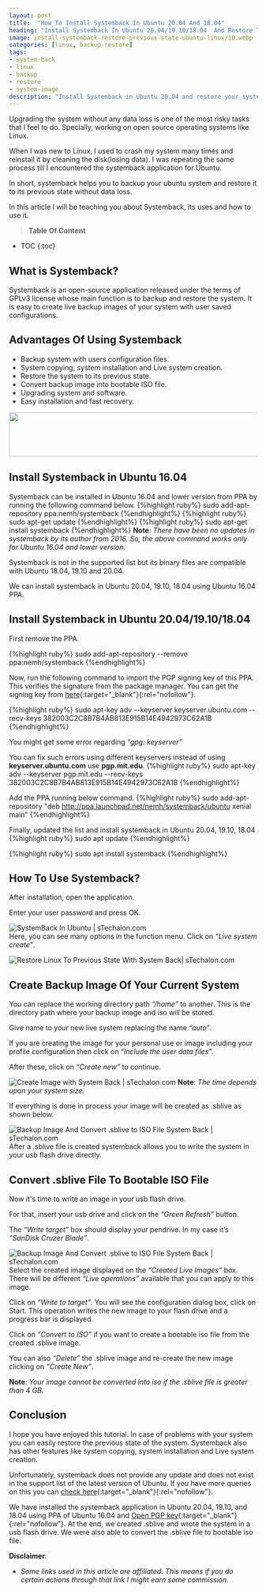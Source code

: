 ```yaml
---
layout: post
title:  "How To Install Systemback In Ubuntu 20.04 And 18.04"
heading: "Install Systemback In Ubuntu 20.04/19.10/18.04  And Restore To Previous State"
image: install-systemback-restore-previous-state-ubuntu-linux/10.webp
categories: [linux, backup-restore]
tags: 
- system-back
- linux
- backup
- restore
- system-image
description: "Install Systemback in Ubuntu 20.04 and restore your system to the previous state creating a .sblive image backup of user configuration without any data loss."
---
```

Upgrading the system without any data loss is one of the most risky tasks that I feel to do. Specially, working on open source operating systems like Linux. 

When I was new to Linux, I used to crash my system many times and reinstall it by cleaning the disk(losing data). I was repeating the same process till I encountered the systemback application for Ubuntu.

In short, systemback helps you to backup your ubuntu system and restore it to its previous state without data loss.

In this article I will be teaching you about Systemback, its uses and how to use it. 

> **Table Of Content**

* TOC
{:toc}

## What is Systemback?
Systemback is an open-source application released under the terms of GPLv3 license whose main function is to backup and restore the system. It is easy to create live backup images of your system with user saved configurations.

## Advantages Of Using Systemback
- Backup system with users configuration files.
- System copying, system installation and Live system creation.
- Restore the system to its previous state.
- Convert backup image into bootable ISO file.
- Upgrading system and software.
- Easy installation and fast recovery.

<a href="https://www.hostg.xyz/aff_c?offer_id=6&aff_id=57845&file_id=1058" target="_blank"><img src="https://media.go2speed.org/brand/files/hostinger/6/20190913194650-en-728x90.png" width="728" height="90" border="0" /></a><img src="https://www.hostg.xyz/aff_i?offer_id=6&file_id=1058&aff_id=57845" width="0" height="0" style="position:absolute;visibility:hidden;" border="0" />

## Install Systemback in Ubuntu 16.04
Systemback can be installed in Ubuntu 16.04 and lower version from PPA by running the following command below.
{%highlight ruby%}
sudo add-apt-repository ppa:nemh/systemback
{%endhighlight%}
{%highlight ruby%}
sudo apt-get update
{%endhighlight%}
{%highlight ruby%}
sudo apt-get install systemback
{%endhighlight%}
**Note**: *There have been no updates in systemback by its author from 2016. So, the above command works only for Ubuntu 16.04 and lower version.* 

Systemback is not in the supported list but its binary files are compatible with Ubuntu 18.04, 19.10 and 20.04. 

We can install systemback in Ubuntu 20.04, 19.10, 18.04 using Ubuntu 16.04 PPA.   

## Install Systemback in Ubuntu 20.04/19.10/18.04
First remove the PPA.

{%highlight ruby%}
sudo add-apt-repository --remove ppa:nemh/systemback
{%endhighlight%}

Now, run the following command to import the PGP signing key of this PPA. This verifies the signature from the package manager. You can get the signing key from [here](https://launchpad.net/~nemh/+archive/ubuntu/systemback){:target="_blank"}{:rel="nofollow"}.

{%highlight ruby%}
sudo apt-key adv --keyserver keyserver.ubuntu.com --recv-keys 382003C2C8B7B4AB813E915B14E4942973C62A1B
{%endhighlight%}

You might get some error regarding *“gpg: keyserver”*

You can fix such errors using different keyservers instead of using **keyserver.ubuntu.com** use **pgp.mit.edu**.
{%highlight ruby%}
sudo apt-key adv --keyserver pgp.mit.edu --recv-keys 382003C2C8B7B4AB813E915B14E4942973C62A1B
{%endhighlight%}

Add the PPA running below command.
{%highlight ruby%}
sudo add-apt-repository "deb http://ppa.launchpad.net/nemh/systemback/ubuntu xenial main"
{%endhighlight%}

Finally, updated the list and install systemback in Ubuntu 20.04, 19.10, 18.04
{%highlight ruby%}
sudo apt update
{%endhighlight%}

{%highlight ruby%}
sudo apt install systemback
{%endhighlight%}

## How To Use Systemback?

After installation, open the application. 

Enter your user password and press OK. 

![SystemBack In Ubuntu | sTechalon.com](/static/img/posts/install-systemback-restore-previous-state-ubuntu-linux/3.PNG)<br>
Here, you can see many options in the function menu. Click on *"Live system create"*.

![ Restore Linux To Previous State With System Back| sTechalon.com](/static/img/posts/install-systemback-restore-previous-state-ubuntu-linux/4.PNG)
## Create Backup Image Of Your Current System

You can replace the working directory path *“/home”* to another. This is the directory path where your backup image and iso will be stored. 

Give name to your new live system replacing the name *“auto”*.

If you are creating the image for your personal use or image including your profile configuration then click on *“Include the user data files”*.

After these, click on *“Create new”* to continue.

![Create Image with System Back | sTechalon.com](/static/img/posts/install-systemback-restore-previous-state-ubuntu-linux/5.PNG)
**Note**: *The time depends upon your system size.*

If everything is done in process your image will be created as .sblive as shown below.

![Backup Image And Convert .sblive to ISO File System Back | sTechalon.com](/static/img/posts/install-systemback-restore-previous-state-ubuntu-linux/7.PNG)<br>
After a .sblive file is created systemback allows you to write the system in your usb flash drive directly.

## Convert .sblive File To Bootable ISO File 
Now it's time to write an image in your usb flash drive.

For that, insert your usb drive and click on the *“Green Refresh”* button. 

The *“Write target”* box should display your pendrive. In my case it’s *“SanDisk Cruzer Blade”*. 
 
![Backup Image And Convert .sblive to ISO File System Back | sTechalon.com](/static/img/posts/install-systemback-restore-previous-state-ubuntu-linux/8.PNG)
Select  the created image displayed on the  *“Created Live Images”* box. There will be different *“Live operations”* available that you can apply to this image.

Click on *“Write to target”*. You will see the configuration dialog box, click on Start. This operation writes the new image to your flash drive and a  progress bar is displayed.

Click on *“Convert to ISO”* if you want to create a bootable iso file from the created .sblive image.

You can also *“Delete”* the .sblive image and re-create the new image clicking on *“Create New”*.

**Note**: *Your image cannot be converted into iso if the .sblive file is greater than 4 GB.*

## Conclusion

I hope you have enjoyed this tutorial. In case of problems with your system you can easily restore the previous state of the system. Systemback also has other features like system copying, system installation and Live system creation.

Unfortunately, systemback does not provide any update and does not exist in the support list of the latest version of Ubuntu. If you have more queries on this you can [check here](https://answers.launchpad.net/systemback){:target="_blank"}{:rel="nofollow"}.

We have installed the systemback application in Ubuntu 20.04, 19.10, and 18.04 using PPA of Ubuntu 16.04 and [Open PGP key](https://launchpad.net/~sonicwalker){:target="_blank"}{:rel="nofollow"}. At the end, we created .sblive and wrote the system in a usb flash drive. We were also able to convert the .sblive file to bootable iso file.

**Disclaimer**:
- *Some links used in this article are affiliated. This means if you do certain actions through that link I might earn some commission.*